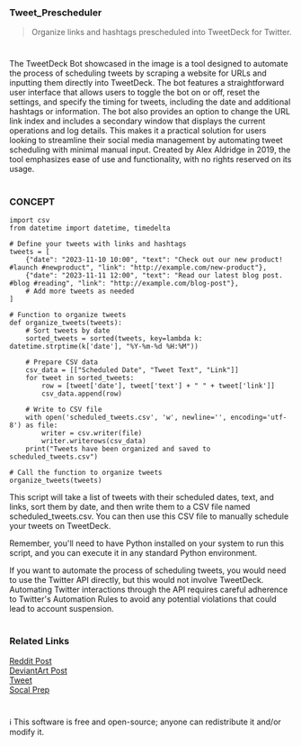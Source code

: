 ### Tweet_Prescheduler

> Organize links and hashtags prescheduled into TweetDeck for Twitter.

#

The TweetDeck Bot showcased in the image is a tool designed to automate the process of scheduling tweets by scraping a website for URLs and inputting them directly into TweetDeck. The bot features a straightforward user interface that allows users to toggle the bot on or off, reset the settings, and specify the timing for tweets, including the date and additional hashtags or information. The bot also provides an option to change the URL link index and includes a secondary window that displays the current operations and log details. This makes it a practical solution for users looking to streamline their social media management by automating tweet scheduling with minimal manual input. Created by Alex Aldridge in 2019, the tool emphasizes ease of use and functionality, with no rights reserved on its usage.

#

### CONCEPT

```
import csv
from datetime import datetime, timedelta

# Define your tweets with links and hashtags
tweets = [
    {"date": "2023-11-10 10:00", "text": "Check out our new product! #launch #newproduct", "link": "http://example.com/new-product"},
    {"date": "2023-11-11 12:00", "text": "Read our latest blog post. #blog #reading", "link": "http://example.com/blog-post"},
    # Add more tweets as needed
]

# Function to organize tweets
def organize_tweets(tweets):
    # Sort tweets by date
    sorted_tweets = sorted(tweets, key=lambda k: datetime.strptime(k['date'], "%Y-%m-%d %H:%M"))
    
    # Prepare CSV data
    csv_data = [["Scheduled Date", "Tweet Text", "Link"]]
    for tweet in sorted_tweets:
        row = [tweet['date'], tweet['text'] + " " + tweet['link']]
        csv_data.append(row)
    
    # Write to CSV file
    with open('scheduled_tweets.csv', 'w', newline='', encoding='utf-8') as file:
        writer = csv.writer(file)
        writer.writerows(csv_data)
    print("Tweets have been organized and saved to scheduled_tweets.csv")

# Call the function to organize tweets
organize_tweets(tweets)
```

This script will take a list of tweets with their scheduled dates, text, and links, sort them by date, and then write them to a CSV file named scheduled_tweets.csv. You can then use this CSV file to manually schedule your tweets on TweetDeck.

Remember, you'll need to have Python installed on your system to run this script, and you can execute it in any standard Python environment.

If you want to automate the process of scheduling tweets, you would need to use the Twitter API directly, but this would not involve TweetDeck. Automating Twitter interactions through the API requires careful adherence to Twitter's Automation Rules to avoid any potential violations that could lead to account suspension.

#
### Related Links

[Reddit Post](https://www.reddit.com/r/Automate/comments/jv40eg/twitter_tweetdeck_automated_bot/)
<br>
[DeviantArt Post](https://www.deviantart.com/s0urceduty/art/TweetDeck-Bot-814675209)
<br>
[Tweet](https://www.deviantart.com/s0urceduty/art/Tweetdeck-Bot-2-0-912864784)
<br>
[Socal Prep](https://github.com/sourceduty/Social_Prep)

#

ℹ️ This software is free and open-source; anyone can redistribute it and/or modify it.
